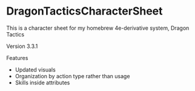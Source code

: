 # DragonTacticsCharacterSheet

This is a character sheet for my homebrew 4e-derivative system, Dragon Tactics

Version 3.3.1

Features
- Updated visuals
- Organization by action type rather than usage
- Skills inside attributes
